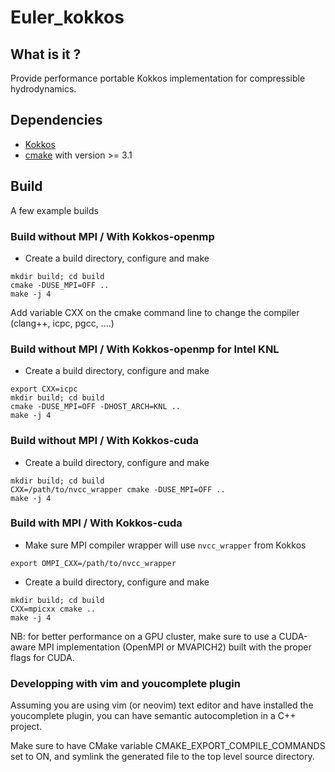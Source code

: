 # Euler_kokkos

## What is it ?

Provide performance portable Kokkos implementation for compressible hydrodynamics.

## Dependencies

* [Kokkos](https://github.com/kokkos/kokkos)
* [cmake](https://cmake.org/) with version >= 3.1
   
## Build

A few example builds

### Build without MPI / With Kokkos-openmp

* Create a build directory, configure and make
```shell
mkdir build; cd build
cmake -DUSE_MPI=OFF ..
make -j 4
```

Add variable CXX on the cmake command line to change the compiler (clang++, icpc, pgcc, ....)

### Build without MPI / With Kokkos-openmp for Intel KNL

* Create a build directory, configure and make
```shell
export CXX=icpc
mkdir build; cd build
cmake -DUSE_MPI=OFF -DHOST_ARCH=KNL ..
make -j 4
```

### Build without MPI / With Kokkos-cuda

* Create a build directory, configure and make
```shell
mkdir build; cd build
CXX=/path/to/nvcc_wrapper cmake -DUSE_MPI=OFF ..
make -j 4
```

### Build with MPI / With Kokkos-cuda

* Make sure MPI compiler wrapper will use `nvcc_wrapper` from Kokkos
```shell
export OMPI_CXX=/path/to/nvcc_wrapper
```

* Create a build directory, configure and make
```shell
mkdir build; cd build
CXX=mpicxx cmake ..
make -j 4
```

NB: for better performance on a GPU cluster, make sure to use a CUDA-aware MPI implementation (OpenMPI or MVAPICH2) built with the proper flags for CUDA.

### Developping with vim and youcomplete plugin

Assuming you are using vim (or neovim) text editor and have installed the youcomplete plugin, you can have
semantic autocompletion in a C++ project.

Make sure to have CMake variable CMAKE_EXPORT_COMPILE_COMMANDS set to ON, and symlink the generated file to the top level
source directory.

